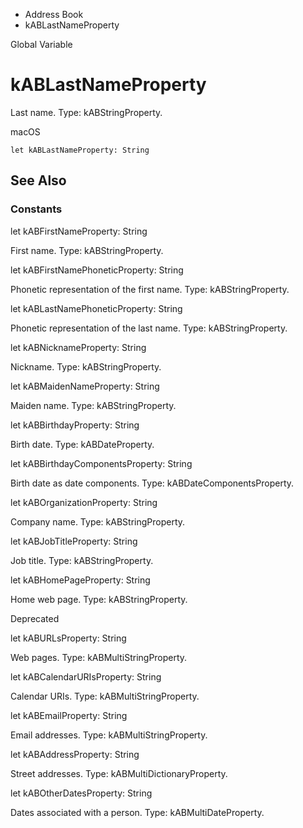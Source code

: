 

- Address Book
-  kABLastNameProperty 

Global Variable

# kABLastNameProperty

Last name. Type: kABStringProperty.

macOS

``` source
let kABLastNameProperty: String
```

## See Also

### Constants

let kABFirstNameProperty: String

First name. Type: kABStringProperty.

let kABFirstNamePhoneticProperty: String

Phonetic representation of the first name. Type: kABStringProperty.

let kABLastNamePhoneticProperty: String

Phonetic representation of the last name. Type: kABStringProperty.

let kABNicknameProperty: String

Nickname. Type: kABStringProperty.

let kABMaidenNameProperty: String

Maiden name. Type: kABStringProperty.

let kABBirthdayProperty: String

Birth date. Type: kABDateProperty.

let kABBirthdayComponentsProperty: String

Birth date as date components. Type: kABDateComponentsProperty.

let kABOrganizationProperty: String

Company name. Type: kABStringProperty.

let kABJobTitleProperty: String

Job title. Type: kABStringProperty.

let kABHomePageProperty: String

Home web page. Type: kABStringProperty.

Deprecated

let kABURLsProperty: String

Web pages. Type: kABMultiStringProperty.

let kABCalendarURIsProperty: String

Calendar URIs. Type: kABMultiStringProperty.

let kABEmailProperty: String

Email addresses. Type: kABMultiStringProperty.

let kABAddressProperty: String

Street addresses. Type: kABMultiDictionaryProperty.

let kABOtherDatesProperty: String

Dates associated with a person. Type: kABMultiDateProperty.

